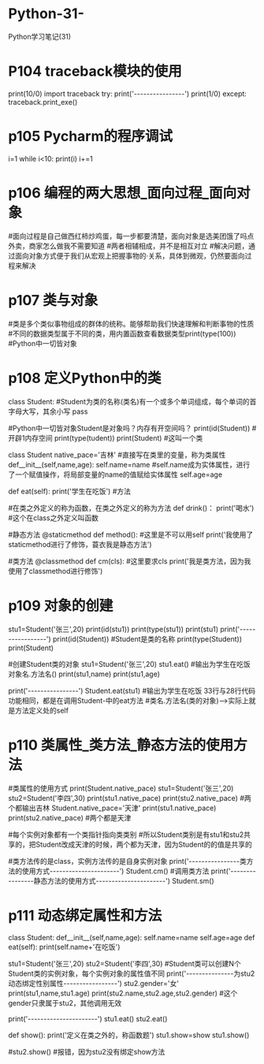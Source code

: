 # Python-31-
Python学习笔记(31)
# P104 traceback模块的使用
print(10/0)
import traceback
try:
    print('----------------')
    print(1/0)
except:
    traceback.print_exe()



# p105 Pycharm的程序调试
i=1
while i<10:
    print(i)
    i+=1



# p106 编程的两大思想_面向过程_面向对象
#面向过程是自己做西红柿炒鸡蛋，每一步都要清楚，面向对象是选美团饿了吗点外卖，商家怎么做我不需要知道
#两者相辅相成，并不是相互对立
#解决问题，通过面向对象方式便于我们从宏观上把握事物的·关系，具体到微观，仍然要面向过程来解决



# p107 类与对象
#类是多个类似事物组成的群体的统称。能够帮助我们快速理解和判断事物的性质
#不同的数据类型属于不同的类，用内置函数查看数据类型print(type(100))
#Python中一切皆对象



# p108 定义Python中的类
class Student:  #Student为类的名称(类名)有一个或多个单词组成，每个单词的首字母大写，其余小写
    pass

#Python中一切皆对象Student是对象吗？内存有开空间吗？
print(id(Student))  #开辟1内存空间
print(type(tudent))
print(Student)  #这叫一个类


class Student
native_pace='吉林'  #直接写在类里的变量，称为类属性
def__init__(self,name,age):
    self.name=name  #self.name成为实体属性，进行了一个赋值操作，将局部变量的name的值赋给实体属性
    self.age=age

def eat(self):
    print('学生在吃饭')  #方法

#在类之外定义的称为函数，在类之外定义的称为方法
def drink()：
    print('喝水')  #这个在class之外定义叫函数

#静态方法
@staticmethod
def method():  #这里是不可以用self
    print('我使用了staticmethod进行了修饰，蓑衣我是静态方法')

#类方法
@classmethod
def cm(cls):  #这里要求cls
    print('我是类方法，因为我使用了classmethod进行修饰')



# p109 对象的创建
stu1=Student('张三',20)
print(id(stu1))
print(type(stu1))
print(stu1)
print('-----------------')
print(id(Student))  #Student是类的名称
print(type(Student))
print(Student)

#创建Student类的对象
stu1=Student('张三',20)
stu1.eat()  #输出为学生在吃饭  对象名.方法名()
print(stu1,name)
print(stu1,age)

print('----------------')
Student.eat(stu1)  #输出为学生在吃饭  33行与28行代码功能相同，都是在调用Student-中的eat方法
                   #类名.方法名(类的对象)-->实际上就是方法定义处的self



# p110 类属性_类方法_静态方法的使用方法
#类属性的使用方式
print(Student.native_pace)
stu1=Student('张三',20)
stu2=Student('李四',30)
print(stu1.native_pace)
print(stu2.native_pace)  #两个都输出吉林
Student.native_pace='天津'
print(stu1.native_pace)
print(stu2.native_pace)  #两个都是天津

#每个实例对象都有一个类指针指向类类别
#所以Student类别是有stu1和stu2共享的，把Student改成天津的时候，两个都为天津，因为Student的的值是共享的

#类方法传的是class，实例方法传的是自身实例对象
print('----------------类方法的使用方式----------------------')
Student.cm()  #调用类方法
print('----------------静态方法的使用方式----------------------')
Student.sm()



# p111 动态绑定属性和方法
class Student:
    def__init__(self,name,age):
        self.name=name
        self.age=age
    def eat(self):
        print(self.name+'在吃饭')

stu1=Student('张三',20)
stu2=Student('李四',30)
#Student类可以创建N个Student类的实例对象，每个实例对象的属性值不同
print('---------------为stu2动态绑定性别属性-----------------')
stu2.gender='女'
print(stu1,name,stu1.age)
print(stu2.name,stu2.age,stu2.gender)
#这个gender只隶属于stu2，其他调用无效

print('----------------------')
stu1.eat()
stu2.eat()

def show():
    print('定义在类之外的，称函数题')
stu1.show=show
stu1.show()

#stu2.show()  #报错，因为stu2没有绑定show方法
